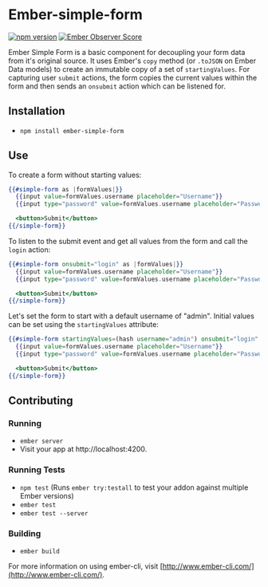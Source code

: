 # Ember-simple-form

[![npm version](https://badge.fury.io/js/ember-simple-form.svg)](http://badge.fury.io/js/ember-simple-form)
[![Ember Observer Score](http://emberobserver.com/badges/ember-simple-form.svg)](http://emberobserver.com/addons/ember-simple-form)

Ember Simple Form is a basic component for decoupling your form data from it's original source.
It uses Ember's `copy` method (or `.toJSON` on Ember Data models) to create an immutable copy of a set of `startingValues`.
For capturing user `submit` actions, the form copies the current values within the form and then sends an `onsubmit` action which can be listened for.

## Installation

* `npm install ember-simple-form`

## Use

To create a form without starting values:

```hbs
{{#simple-form as |formValues|}}
  {{input value=formValues.username placeholder="Username"}}
  {{input type="password" value=formValues.username placeholder="Password"}}

  <button>Submit</button>
{{/simple-form}}
```

To listen to the submit event and get all values from the form and call the `login` action:

```hbs
{{#simple-form onsubmit="login" as |formValues|}}
  {{input value=formValues.username placeholder="Username"}}
  {{input type="password" value=formValues.username placeholder="Password"}}

  <button>Submit</button>
{{/simple-form}}
```

Let's set the form to start with a default username of "admin".
Initial values can be set using the `startingValues` attribute:

```hbs
{{#simple-form startingValues=(hash username="admin") onsubmit="login" as |formValues|}}
  {{input value=formValues.username placeholder="Username"}}
  {{input type="password" value=formValues.username placeholder="Password"}}

  <button>Submit</button>
{{/simple-form}}
```

## Contributing

### Running

* `ember server`
* Visit your app at http://localhost:4200.

### Running Tests

* `npm test` (Runs `ember try:testall` to test your addon against multiple Ember versions)
* `ember test`
* `ember test --server`

### Building

* `ember build`

For more information on using ember-cli, visit [http://www.ember-cli.com/](http://www.ember-cli.com/).
